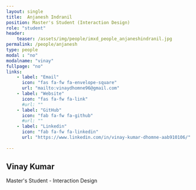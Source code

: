 ```yaml
---
layout: single
title:  Anjanesh Indranil
position: Master's Student (Interaction Design)
role: "student"
header:
    teaser: /assets/img/people/imxd_people_anjaneshindranil.jpg
permalink: /people/anjanesh
type: people
modal : "no"
modalname: "vinay"
fullpage: "no"
links:
    - label: "Email"
      icon: "fas fa-fw fa-envelope-square"
      url: "mailto:vinaydhomne96@gmail.com"
    - label: "Website"
      icon: "fas fa-fw fa-link"
      #url: ""
    - label: "GitHub"
      icon: "fab fa-fw fa-github"
      #url: ""
    - label: "Linkedin"
      icon: "fab fa-fw fa-linkedin"
      url: "https://www.linkedin.com/in/vinay-kumar-dhomne-aab910106/"
      
---
```


## Vinay Kumar
Master's Student - Interaction Design

